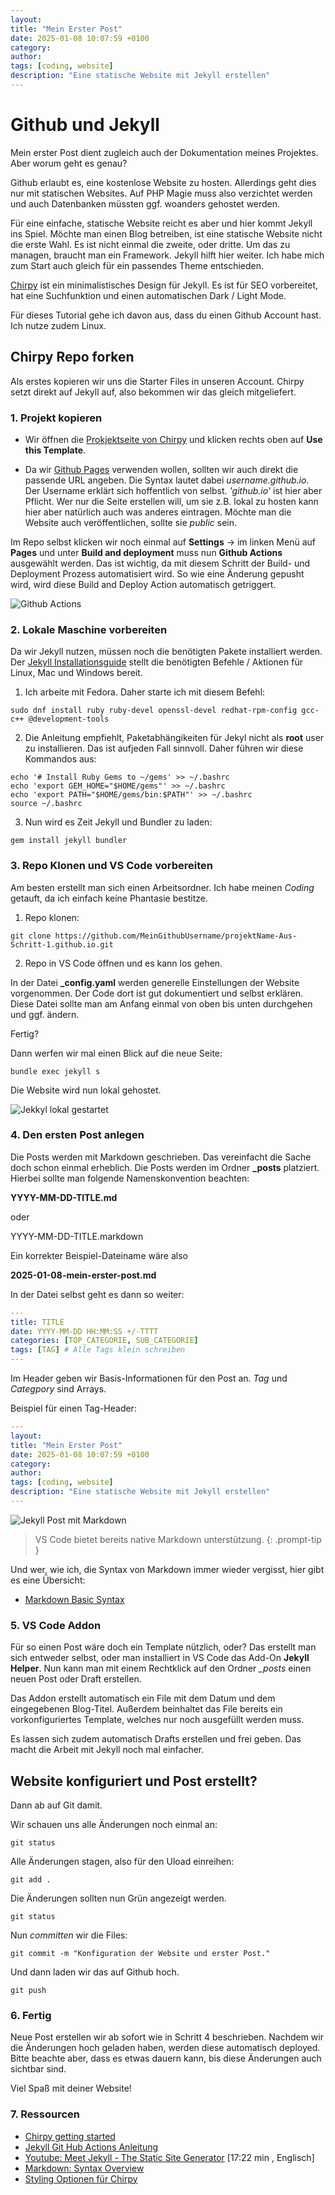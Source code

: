 ```yaml
---
layout: 
title: "Mein Erster Post"
date: 2025-01-08 10:07:59 +0100
category: 
author: 
tags: [coding, website]
description: "Eine statische Website mit Jekyll erstellen"
---
```


# Github und Jekyll 

Mein erster Post dient zugleich auch der Dokumentation meines Projektes. Aber worum geht es genau?

Github erlaubt es, eine kostenlose Website zu hosten. Allerdings geht dies nur mit statischen Websites. Auf PHP Magie muss also verzichtet werden und auch Datenbanken müssten ggf. woanders gehostet werden. 

Für eine einfache, statische Website reicht es aber und hier kommt Jekyll ins Spiel. Möchte man einen Blog betreiben, ist eine statische Website nicht die erste Wahl. Es ist nicht einmal die zweite, oder dritte. Um das zu managen, braucht man ein Framework. Jekyll hilft hier weiter. Ich habe mich zum Start auch gleich für ein passendes Theme entschieden. 

[Chirpy](https://chirpy.cotes.page/posts/getting-started/) ist ein minimalistisches Design für Jekyll. Es ist für SEO vorbereitet, hat eine Suchfunktion und einen automatischen Dark / Light Mode. 

Für dieses Tutorial gehe ich davon aus, dass du einen Github Account hast. Ich nutze zudem Linux.

## Chirpy Repo forken

Als erstes kopieren wir uns die Starter Files in unseren Account. Chirpy setzt direkt auf Jekyll auf, also bekommen wir das gleich mitgeliefert. 

### 1. Projekt kopieren

* Wir öffnen die [Prokjektseite von Chirpy](https://github.com/cotes2020/chirpy-starter) und klicken rechts oben auf **Use this Template**. 

* Da wir [Github Pages](https://pages.github.com/) verwenden wollen, sollten wir auch direkt die passende URL angeben. Die Syntax lautet dabei *username.github.io*. Der Username erklärt sich hoffentlich von selbst. *'github.io'* ist hier aber Pflicht. Wer nur die Seite erstellen will, um sie z.B. lokal zu hosten kann hier aber natürlich auch was anderes eintragen. Möchte man die Website auch veröffentlichen, sollte sie *public* sein.

Im Repo selbst klicken wir noch einmal auf **Settings** -> im linken Menü auf **Pages** und unter **Build and deployment** muss nun **Github Actions** ausgewählt werden. Das ist wichtig, da mit diesem Schritt der Build- und Deployment Prozess automatisiert wird. So wie eine Änderung gepusht wird, wird diese Build and Deploy Action automatisch getriggert.

![Github Actions](/assets/img/screenshots/github-actions.png)

### 2. Lokale Maschine vorbereiten

Da wir Jekyll nutzen, müssen noch die benötigten Pakete installiert werden. 
Der [Jekyll Installationsguide](https://jekyllrb.com/docs/installation/) stellt die benötigten Befehle / Aktionen für Linux, Mac und Windows bereit.

1. Ich arbeite mit Fedora. Daher starte ich mit diesem Befehl:
```console
sudo dnf install ruby ruby-devel openssl-devel redhat-rpm-config gcc-c++ @development-tools
```
2. Die Anleitung empfiehlt, Paketabhängikeiten für Jekyl nicht als **root** user zu installieren. Das ist aufjeden Fall sinnvoll. Daher führen wir diese Kommandos aus:

```console
echo '# Install Ruby Gems to ~/gems' >> ~/.bashrc
echo 'export GEM_HOME="$HOME/gems"' >> ~/.bashrc
echo 'export PATH="$HOME/gems/bin:$PATH"' >> ~/.bashrc
source ~/.bashrc
```

3. Nun wird es Zeit Jekyll und Bundler zu laden:

```console
gem install jekyll bundler
```

### 3. Repo Klonen und VS Code vorbereiten

Am besten erstellt man sich einen Arbeitsordner. Ich habe meinen *Coding* getauft, da ich einfach keine Phantasie bestitze. 

1. Repo klonen:

```console
git clone https://github.com/MeinGithubUsername/projektName-Aus-Schritt-1.github.io.git
```

2. Repo in VS Code öffnen und es kann los gehen.

In der Datei **_config.yaml** werden generelle Einstellungen der Website vorgenommen. Der Code dort ist gut dokumentiert und selbst erklären. Diese Datei sollte man am Anfang einmal von oben bis unten durchgehen und ggf. ändern. 

Fertig?

Dann werfen wir mal einen Blick auf die neue Seite:

```console
bundle exec jekyll s
```

Die Website wird nun lokal gehostet.

![Jekkyl lokal gestartet](/assets/img/screenshots/jekyll-erster-start.png)

### 4. Den ersten Post anlegen

Die Posts werden mit Markdown geschrieben. Das vereinfacht die Sache doch schon einmal erheblich. Die Posts werden im Ordner **_posts** platziert. Hierbei sollte man folgende Namenskonvention beachten:

**YYYY-MM-DD-TITLE.md**

oder

YYYY-MM-DD-TITLE.markdown

Ein korrekter Beispiel-Dateiname wäre also

**2025-01-08-mein-erster-post.md**

In der Datei selbst geht es dann so weiter:

```yaml
---
title: TITLE
date: YYYY-MM-DD HH:MM:SS +/-TTTT
categories: [TOP_CATEGORIE, SUB_CATEGORIE]
tags: [TAG] # Alle Tags klein schreiben
---
```
Im Header geben wir Basis-Informationen für den Post an. *Tag* und *Categpory* sind Arrays.

Beispiel für einen Tag-Header:

```yaml
---
layout: 
title: "Mein Erster Post"
date: 2025-01-08 10:07:59 +0100
category: 
author: 
tags: [coding, website]
description: "Eine statische Website mit Jekyll erstellen"
---
```

![Jekyll Post mit Markdown](/assets/img/screenshots/jekyll-post-mit-markdown.png)

> VS Code bietet bereits native Markdown unterstützung.
{: .prompt-tip }

Und wer, wie ich, die Syntax von Markdown immer wieder vergisst, hier gibt es eine Übersicht:

* [Markdown Basic Syntax](https://www.markdownguide.org/basic-syntax/)

### 5. VS Code Addon

Für so einen Post wäre doch ein Template nützlich, oder? Das erstellt man sich entweder selbst, oder man installiert in VS Code das Add-On **Jekyll Helper**. Nun kann man mit einem Rechtklick auf den Ordner *_posts* einen neuen Post oder Draft erstellen. 

Das Addon erstellt automatisch ein File mit dem Datum und dem eingegebenen Blog-Titel. Außerdem beinhaltet das File bereits ein vorkonfiguriertes Template, welches nur noch ausgefüllt werden muss. 

Es lassen sich zudem automatisch Drafts erstellen und frei geben. Das macht die Arbeit mit Jekyll noch mal einfacher.

## Website konfiguriert und Post erstellt?

Dann ab auf Git damit. 

Wir schauen uns alle Änderungen noch einmal an:

```console
git status
```
Alle Änderungen stagen, also für den Uload einreihen:

```console
git add .
```
Die Änderungen sollten nun Grün angezeigt werden.

```console
git status
```
Nun *committen* wir die Files:

```console
git commit -m "Konfiguration der Website und erster Post."
```

Und dann laden wir das auf Github hoch.

```console
git push
```

### 6. Fertig

Neue Post erstellen wir ab sofort wie in Schritt 4 beschrieben. Nachdem wir die Änderungen hoch geladen haben, werden diese automatisch deployed. Bitte beachte aber, dass es etwas dauern kann, bis diese Änderungen auch sichtbar sind.

Viel Spaß mit deiner Website! 

### 7. Ressourcen

* [Chirpy getting started](https://chirpy.cotes.page/posts/getting-started/)
* [Jekyll Git Hub Actions Anleitung](https://jekyllrb.com/docs/continuous-integration/github-actions/)
* [Youtube: Meet Jekyll - The Static Site Generator](https://www.youtube.com/watch?v=F8iOU1ci19Q&t=203s) [17:22 min , Englisch]
* [Markdown: Syntax Overview](https://www.markdownguide.org/basic-syntax/)
* [Styling Optionen für Chirpy](https://chirpy.cotes.page/posts/write-a-new-post/)





